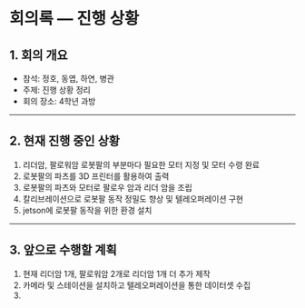 # 회의록 — 진행 상황

## 1. 회의 개요
- 참석: 정호, 동엽, 하연, 병관  
- 주제: 진행 상황 정리
- 회의 장소: 4학년 과방

---

## 2. 현재 진행 중인 상황
  1. 리더암, 팔로워암 로봇팔의 부분마다 필요한 모터 지정 및 모터 수령 완료
  2. 로봇팔의 파츠를 3D 프린터를 활용하여 출력
  3. 로봇팔의 파츠와 모터로 팔로우 암과 리더 암을 조립
  4. 칼리브레이션으로 로봇팔 동작 정밀도 향상 및 텔레오퍼레이션 구현
  5. jetson에 로봇팔 동작을 위한 환경 설치
     
---

## 3. 앞으로 수행할 계획
  1. 현재 리더암 1개, 팔로워암 2개로 리더암 1개 더 추가 제작
  2. 카메라 및 스테이션을 설치하고 텔레오퍼레이션을 통한 데이터셋 수집
  3. 
